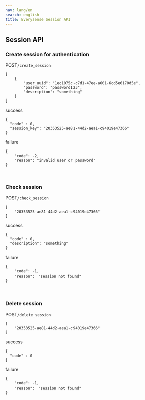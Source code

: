 ```yaml
---
nav: lang/en
search: english
title: Everysense Session API
---
```


## Session API
### Create session for authentication
<label class="label">POST</label>`/create_session`

``` 
[
    {
        "user_uuid": "1ec1075c-c7d1-47ee-a601-6cd5e6170d5e",
        "password": "password123",
        "description": "something"
    }
]
```

<label class="label success">success</label>
```
{
  "code" : 0, 
  "session_key": "20353525-ae81-44d2-aea1-c94019e47366"
}
```
<label class="label danger">failure</label>
```
{
    "code": -2,
    "reason": "invalid user or password"
}
```
<br>

### Check session
<label class="label">POST</label>`/check_session`
``` 
[
    "20353525-ae81-44d2-aea1-c94019e47366"
]
```

<label class="label success">success</label>
```
{
  "code" : 0, 
  "description": "something"
}
```
<label class="label danger">failure</label>
```
{
    "code": -1,
    "reason":　"session not found"
}
```
<br>

### Delete session
<label class="label">POST</label>`/delete_session`
``` 
[
    "20353525-ae81-44d2-aea1-c94019e47366"
]
```

<label class="label success">success</label>
```
{
  "code" : 0
}
```
<label class="label danger">failure</label>
```
{
    "code": -1,
    "reason":　"session not found"
}
```
<br>
